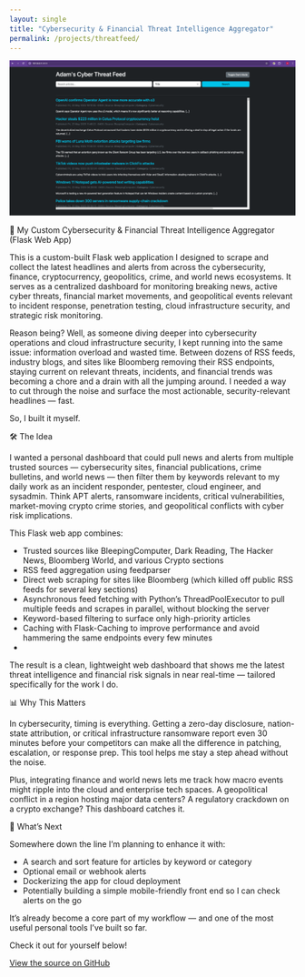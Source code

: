 ```yaml
---
layout: single
title: "Cybersecurity & Financial Threat Intelligence Aggregator"
permalink: /projects/threatfeed/
---
```


![Dashboard Screenshot](/assets/images/projects/CleanCyberThreatFeedSS.jpg)

📡 My Custom Cybersecurity & Financial Threat Intelligence Aggregator (Flask Web App)

This is a custom-built Flask web application I designed to scrape and collect the latest headlines and alerts from across the cybersecurity, finance, cryptocurrency, geopolitics, crime, and world news ecosystems. It serves as a centralized dashboard for monitoring breaking news, active cyber threats, financial market movements, and geopolitical events relevant to incident response, penetration testing, cloud infrastructure security, and strategic risk monitoring.

Reason being? Well, as someone diving deeper into cybersecurity operations and cloud infrastructure security, I kept running into the same issue: information overload and wasted time. Between dozens of RSS feeds, industry blogs, and sites like Bloomberg removing their RSS endpoints, staying current on relevant threats, incidents, and financial trends was becoming a chore and a drain with all the jumping around. I needed a way to cut through the noise and surface the most actionable, security-relevant headlines — fast.

So, I built it myself.

🛠️ The Idea

I wanted a personal dashboard that could pull news and alerts from multiple trusted sources — cybersecurity sites, financial publications, crime bulletins, and world news — then filter them by keywords relevant to my daily work as an incident responder, pentester, cloud engineer, and sysadmin. Think APT alerts, ransomware incidents, critical vulnerabilities, market-moving crypto crime stories, and geopolitical conflicts with cyber risk implications.

This Flask web app combines:
- Trusted sources like BleepingComputer, Dark Reading, The Hacker News, Bloomberg World, and various Crypto sections
- RSS feed aggregation using feedparser
- Direct web scraping for sites like Bloomberg (which killed off public RSS feeds for several key sections)
- Asynchronous feed fetching with Python’s ThreadPoolExecutor to pull multiple feeds and scrapes in parallel, without blocking the server
- Keyword-based filtering to surface only high-priority articles
- Caching with Flask-Caching to improve performance and avoid hammering the same endpoints every few minutes
- 
The result is a clean, lightweight web dashboard that shows me the latest threat intelligence and financial risk signals in near real-time — tailored specifically for the work I do.


📊 Why This Matters

In cybersecurity, timing is everything. Getting a zero-day disclosure, nation-state attribution, or critical infrastructure ransomware report even 30 minutes before your competitors can make all the difference in patching, escalation, or response prep. This tool helps me stay a step ahead without the noise.

Plus, integrating finance and world news lets me track how macro events might ripple into the cloud and enterprise tech spaces. A geopolitical conflict in a region hosting major data centers? A regulatory crackdown on a crypto exchange? This dashboard catches it.


🚀 What’s Next

Somewhere down the line I’m planning to enhance it with:
- A search and sort feature for articles by keyword or category
- Optional email or webhook alerts
- Dockerizing the app for cloud deployment
- Potentially building a simple mobile-friendly front end so I can check alerts on the go
  
It’s already become a core part of my workflow — and one of the most useful personal tools I’ve built so far.

Check it out for yourself below!

[View the source on GitHub](https://github.com/amtakeuchi/portfolio/tree/main/cyber_newsfeed_web)
